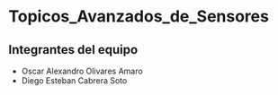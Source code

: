 # Topicos_Avanzados_de_Sensores
## Integrantes del equipo
- Oscar Alexandro Olivares Amaro
- Diego Esteban Cabrera Soto
